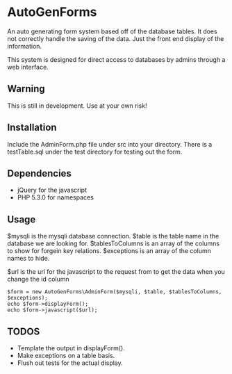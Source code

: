 # AutoGenForms
An auto generating form system based off of the database tables.
It does not correctly handle the saving of the data. Just the front end display of the information.

This system is designed for direct access to databases by admins through a web interface.

## Warning
This is still in development. Use at your own risk!

## Installation
Include the AdminForm.php file under src into your directory.
There is a testTable.sql under the test directory for testing out the form.

## Dependencies
- jQuery for the javascript
- PHP 5.3.0 for namespaces

## Usage
$mysqli is the mysqli database connection.
$table is the table name in the database we are looking for.
$tablesToColumns is an array of the columns to show for forgein key relations.
$exceptions is an array of the column names to hide.

$url is the url for the javascript to the request from to get the data when you change the id column

    $form = new AutoGenForms\AdminForm($mysqli, $table, $tablesToColumns, $exceptions);
    echo $form->displayForm();
    echo $form->javascript($url);

## TODOS
- Template the output in displayForm().
- Make exceptions on a table basis.
- Flush out tests for the actual display.
